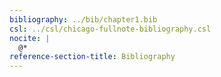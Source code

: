 ```yaml
---
bibliography: ../bib/chapter1.bib
csl: ../csl/chicago-fullnote-bibliography.csl
nocite: |
  @*
reference-section-title: Bibliography
---
```


